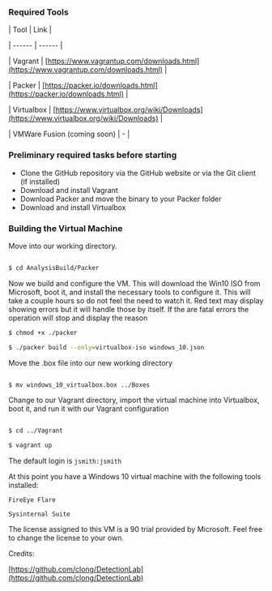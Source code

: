 ### Required Tools

| Tool | Link |

| ------ | ------ |

| Vagrant | [https://www.vagrantup.com/downloads.html](https://www.vagrantup.com/downloads.html) |

| Packer | [https://packer.io/downloads.html](https://packer.io/downloads.html) |

| Virtualbox | [https://www.virtualbox.org/wiki/Downloads](https://www.virtualbox.org/wiki/Downloads) |

| VMWare Fusion (coming soon) | - |
  
### Preliminary required tasks before starting
- Clone the GitHub repository via the GitHub website or via the Git client (if installed)
- Download and install Vagrant
- Download Packer and move the binary to your Packer folder
- Download and install Virtualbox
  
### Building the Virtual Machine
Move into our working directory.
  
```sh

$ cd AnalysisBuild/Packer

```
  
Now we build and configure the VM. This will download the Win10 ISO from Microsoft, boot it, and install the necessary tools to configure it. This will take a couple hours so do not feel the need to watch it. Red text may display showing errors but it will handle those by itself. If the are fatal errors the operation will stop and display the reason

```sh
$ chmod +x ./packer

$ ./packer build --only=virtualbox-iso windows_10.json

```

Move the .box file into our new working directory

```sh

$ mv windows_10_virtualbox.box ../Boxes

```

Change to our Vagrant directory, import the virtual machine into Virtualbox, boot it, and run it with our Vagrant configuration

```sh

$ cd ../Vagrant

$ vagrant up

```

The default login is `jsmith:jsmith`

At this point you have a Windows 10 virtual machine with the following tools installed:

`FireEye Flare`

`Sysinternal Suite`

  

The license assigned to this VM is a 90 trial provided by Microsoft. Feel free to change the license to your own.

Credits:

[https://github.com/clong/DetectionLab](https://github.com/clong/DetectionLab)

